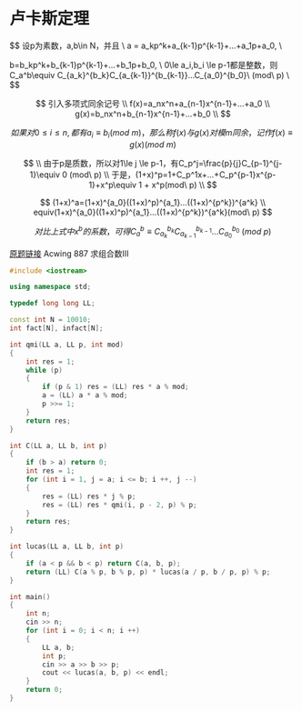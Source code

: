 # 卢卡斯定理

$$
设p为素数，a,b\in N，并且
\\
a = a_kp^k+a_{k-1}p^{k-1}+...+a_1p+a_0,
\\

b=b_kp^k+b_{k-1}p^{k-1}+...+b_1p+b_0,
\\
0\le a_i,b_i \le p-1都是整数，则C_a^b\equiv C_{a_k}^{b_k}C_{a_{k-1}}^{b_{k-1}}...C_{a_0}^{b_0}\ (mod\ p)
\\
$$

$$
引入多项式同余记号
\\
f(x)=a_nx^n+a_{n-1}x^{n-1}+...+a_0
\\
g(x)=b_nx^n+b_{n-1}x^{n-1}+...+b_0
\\
$$

$$
如果对0\le i\le n,都有a_i\equiv b_i(mod\ m)，那么称f(x)与g(x)对模m同余，记作f(x)\equiv g(x)(mod\ m)
$$

$$
\\
由于p是质数，所以对1\le j \le p-1，有C_p^j=\frac{p}{j}C_{p-1}^{j-1}\equiv 0 (mod\ p)
\\
于是，(1+x)^p=1+C_p^1x+...+C_p^{p-1}x^{p-1}+x^p\equiv 1 + x^p(mod\ p)
\\
$$

$$
(1+x)^a=(1+x)^{a_0}((1+x)^p)^{a_1}...((1+x)^{p^k})^{a^k}
\\
equiv(1+x)^{a_0}((1+x)^p)^{a_1}...((1+x)^{p^k})^{a^k}(mod\ p)
$$

$$
对比上式中x^b的系数，可得C_a^b\equiv C_{a_k}^{b_k}C_{a_{k-1}}^{b_{k-1}}...C_{a_0}^{b_0}\ (mod\ p)
$$

[原题链接](https://www.acwing.com/problem/content/889/) Acwing 887 求组合数III

```c++
#include <iostream>

using namespace std;

typedef long long LL;

const int N = 10010;
int fact[N], infact[N];

int qmi(LL a, LL p, int mod)
{
    int res = 1;
    while (p)
    {
        if (p & 1) res = (LL) res * a % mod;
        a = (LL) a * a % mod;
        p >>= 1;
    }
    return res;
}

int C(LL a, LL b, int p)
{
    if (b > a) return 0;
    int res = 1;
    for (int i = 1, j = a; i <= b; i ++, j --)
    {
        res = (LL) res * j % p;
        res = (LL) res * qmi(i, p - 2, p) % p;
    }
    return res;
}

int lucas(LL a, LL b, int p)
{
    if (a < p && b < p) return C(a, b, p);
    return (LL) C(a % p, b % p, p) * lucas(a / p, b / p, p) % p;
}

int main()
{
    int n;
    cin >> n;
    for (int i = 0; i < n; i ++)
    {
        LL a, b;
        int p;
        cin >> a >> b >> p;
        cout << lucas(a, b, p) << endl;
    }
    return 0;
}
```



